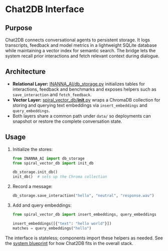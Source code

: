 # Chat2DB Interface

## Purpose
Chat2DB connects conversational agents to persistent storage. It logs transcripts,
feedback and model metrics in a lightweight SQLite database while maintaining a
vector index for semantic search. The bridge lets the system recall prior
interactions and fetch relevant context during dialogue.

## Architecture
- **Relational Layer:** [INANNA_AI/db_storage.py](../INANNA_AI/db_storage.py)
  initializes tables for interactions, feedback and benchmarks and exposes
  helpers such as `save_interaction` and `fetch_feedback`.
- **Vector Layer:** [spiral_vector_db/__init__.py](../spiral_vector_db/__init__.py)
  wraps a ChromaDB collection for storing and querying text embeddings via
  `insert_embeddings` and `query_embeddings`.
- Both layers share a common path under `data/` so deployments can snapshot or
  restore the complete conversation state.

## Usage
1. Initialize the stores:
   ```python
   from INANNA_AI import db_storage
   from spiral_vector_db import init_db

   db_storage.init_db()
   init_db()  # sets up the Chroma collection
   ```
2. Record a message:
   ```python
   db_storage.save_interaction("hello", "neutral", "response.wav")
   ```
3. Add and query embeddings:
   ```python
   from spiral_vector_db import insert_embeddings, query_embeddings

   insert_embeddings([{"text": "hello world"}])
   matches = query_embeddings("hello")
   ```
The interface is stateless; components import these helpers as needed. See the
[system blueprint](system_blueprint.md#chat2db-interface) for how Chat2DB fits in
the overall stack.

